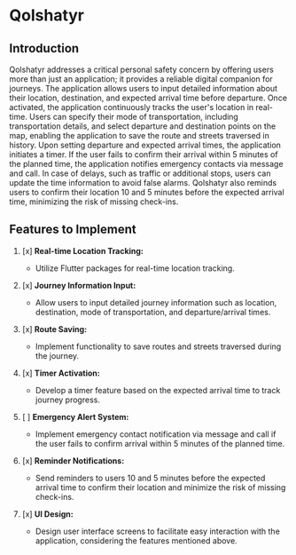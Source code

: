 # Qolshatyr

## Introduction
Qolshatyr addresses a critical personal safety concern by offering users more than just an application; it provides a reliable digital companion for journeys. The application allows users to input detailed information about their location, destination, and expected arrival time before departure. Once activated, the application continuously tracks the user's location in real-time. Users can specify their mode of transportation, including transportation details, and select departure and destination points on the map, enabling the application to save the route and streets traversed in history. Upon setting departure and expected arrival times, the application initiates a timer. If the user fails to confirm their arrival within 5 minutes of the planned time, the application notifies emergency contacts via message and call. In case of delays, such as traffic or additional stops, users can update the time information to avoid false alarms. Qolshatyr also reminds users to confirm their location 10 and 5 minutes before the expected arrival time, minimizing the risk of missing check-ins.

## Features to Implement
1. [x] **Real-time Location Tracking:**
   - Utilize Flutter packages for real-time location tracking.
   
2. [x] **Journey Information Input:**
   - Allow users to input detailed journey information such as location, destination, mode of transportation, and departure/arrival times.
   
3. [x] **Route Saving:**
   - Implement functionality to save routes and streets traversed during the journey.
   
4. [x] **Timer Activation:**
   - Develop a timer feature based on the expected arrival time to track journey progress.
   
5. [ ] **Emergency Alert System:**
   - Implement emergency contact notification via message and call if the user fails to confirm arrival within 5 minutes of the planned time.
   
6. [x] **Reminder Notifications:**
   - Send reminders to users 10 and 5 minutes before the expected arrival time to confirm their location and minimize the risk of missing check-ins.
   
7. [x] **UI Design:**
   - Design user interface screens to facilitate easy interaction with the application, considering the features mentioned above.
